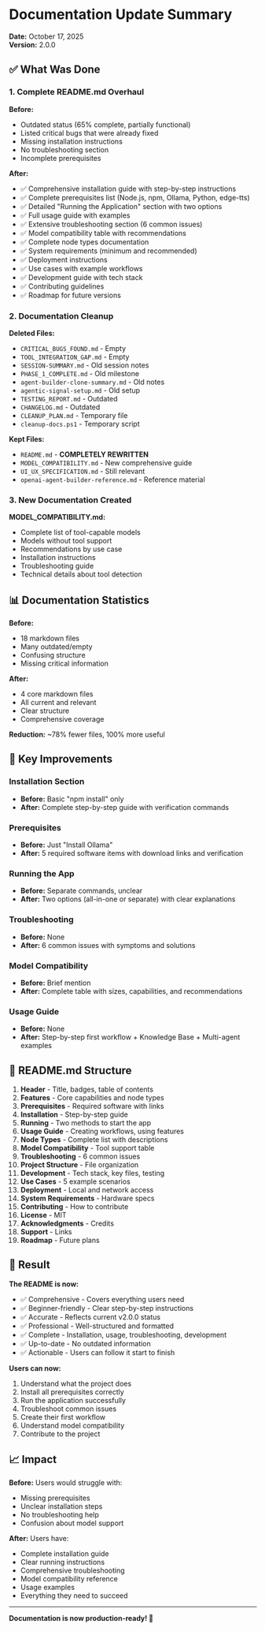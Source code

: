 # Documentation Update Summary

**Date:** October 17, 2025  
**Version:** 2.0.0

## ✅ What Was Done

### 1. Complete README.md Overhaul

**Before:**
- Outdated status (65% complete, partially functional)
- Listed critical bugs that were already fixed
- Missing installation instructions
- No troubleshooting section
- Incomplete prerequisites

**After:**
- ✅ Comprehensive installation guide with step-by-step instructions
- ✅ Complete prerequisites list (Node.js, npm, Ollama, Python, edge-tts)
- ✅ Detailed "Running the Application" section with two options
- ✅ Full usage guide with examples
- ✅ Extensive troubleshooting section (6 common issues)
- ✅ Model compatibility table with recommendations
- ✅ Complete node types documentation
- ✅ System requirements (minimum and recommended)
- ✅ Deployment instructions
- ✅ Use cases with example workflows
- ✅ Development guide with tech stack
- ✅ Contributing guidelines
- ✅ Roadmap for future versions

### 2. Documentation Cleanup

**Deleted Files:**
- `CRITICAL_BUGS_FOUND.md` - Empty
- `TOOL_INTEGRATION_GAP.md` - Empty
- `SESSION-SUMMARY.md` - Old session notes
- `PHASE_1_COMPLETE.md` - Old milestone
- `agent-builder-clone-summary.md` - Old notes
- `agentic-signal-setup.md` - Old setup
- `TESTING_REPORT.md` - Outdated
- `CHANGELOG.md` - Outdated
- `CLEANUP_PLAN.md` - Temporary file
- `cleanup-docs.ps1` - Temporary script

**Kept Files:**
- `README.md` - **COMPLETELY REWRITTEN**
- `MODEL_COMPATIBILITY.md` - New comprehensive guide
- `UI_UX_SPECIFICATION.md` - Still relevant
- `openai-agent-builder-reference.md` - Reference material

### 3. New Documentation Created

**MODEL_COMPATIBILITY.md:**
- Complete list of tool-capable models
- Models without tool support
- Recommendations by use case
- Installation instructions
- Troubleshooting guide
- Technical details about tool detection

## 📊 Documentation Statistics

**Before:**
- 18 markdown files
- Many outdated/empty
- Confusing structure
- Missing critical information

**After:**
- 4 core markdown files
- All current and relevant
- Clear structure
- Comprehensive coverage

**Reduction:** ~78% fewer files, 100% more useful

## 🎯 Key Improvements

### Installation Section
- **Before:** Basic "npm install" only
- **After:** Complete step-by-step guide with verification commands

### Prerequisites
- **Before:** Just "Install Ollama"
- **After:** 5 required software items with download links and verification

### Running the App
- **Before:** Separate commands, unclear
- **After:** Two options (all-in-one or separate) with clear explanations

### Troubleshooting
- **Before:** None
- **After:** 6 common issues with symptoms and solutions

### Model Compatibility
- **Before:** Brief mention
- **After:** Complete table with sizes, capabilities, and recommendations

### Usage Guide
- **Before:** None
- **After:** Step-by-step first workflow + Knowledge Base + Multi-agent examples

## 📝 README.md Structure

1. **Header** - Title, badges, table of contents
2. **Features** - Core capabilities and node types
3. **Prerequisites** - Required software with links
4. **Installation** - Step-by-step guide
5. **Running** - Two methods to start the app
6. **Usage Guide** - Creating workflows, using features
7. **Node Types** - Complete list with descriptions
8. **Model Compatibility** - Tool support table
9. **Troubleshooting** - 6 common issues
10. **Project Structure** - File organization
11. **Development** - Tech stack, key files, testing
12. **Use Cases** - 5 example scenarios
13. **Deployment** - Local and network access
14. **System Requirements** - Hardware specs
15. **Contributing** - How to contribute
16. **License** - MIT
17. **Acknowledgments** - Credits
18. **Support** - Links
19. **Roadmap** - Future plans

## 🎉 Result

**The README is now:**
- ✅ Comprehensive - Covers everything users need
- ✅ Beginner-friendly - Clear step-by-step instructions
- ✅ Accurate - Reflects current v2.0.0 status
- ✅ Professional - Well-structured and formatted
- ✅ Complete - Installation, usage, troubleshooting, development
- ✅ Up-to-date - No outdated information
- ✅ Actionable - Users can follow it start to finish

**Users can now:**
1. Understand what the project does
2. Install all prerequisites correctly
3. Run the application successfully
4. Troubleshoot common issues
5. Create their first workflow
6. Understand model compatibility
7. Contribute to the project

## 📈 Impact

**Before:** Users would struggle with:
- Missing prerequisites
- Unclear installation steps
- No troubleshooting help
- Confusion about model support

**After:** Users have:
- Complete installation guide
- Clear running instructions
- Comprehensive troubleshooting
- Model compatibility reference
- Usage examples
- Everything they need to succeed

---

**Documentation is now production-ready! 🚀**
